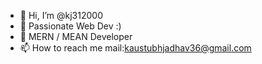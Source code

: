 - 👋 Hi, I’m @kj312000
- 👀 Passionate Web Dev :)
- 🌱 MERN / MEAN Developer
- 📫 How to reach me mail:kaustubhjadhav36@gmail.com

<!---
kj312000/kj312000 is a ✨ special ✨ repository because its `README.md` (this file) appears on your GitHub profile.
You can click the Preview link to take a look at your changes.
--->
